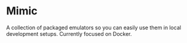 # Mimic

A collection of packaged emulators so you can easily use them in local
development setups. Currently focused on Docker.

